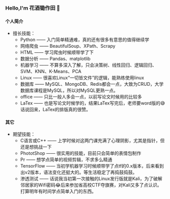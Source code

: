 ### Hello,I'm 花酒锄作田 👋

<!--
**YXHYW/YXHYW** is a ✨ _special_ ✨ repository because its `README.md` (this file) appears on your GitHub profile.

Here are some ideas to get you started:

- 🔭 I’m currently working on ...
- 🌱 I’m currently learning ...
- 👯 I’m looking to collaborate on ...
- 🤔 I’m looking for help with ...
- 💬 Ask me about ...
- 📫 How to reach me: ...
- 😄 Pronouns: ...
- ⚡ Fun fact: ...
-->

#### 个人简介

- 擅长技能：
  - Python —— 入门简单精通难，真的还有很多有意思的值得继续学
  - 网络爬虫 —— BeautifulSoup、XPath、Scrapy
  - HTML —— 学习爬虫时候顺带学了下
  - 数据分析 —— Pandas、matplotlib
  - 机器学习 —— 不算多深入了解，只会决策树、线性回归、逻辑回归、SVM、KNN、K-Means、PCA
  - Linux —— 很喜欢Linux“一切皆文件”的逻辑，能熟练使用linux
  - 数据库 —— MySQL、MongoDB、Redis都会一点，大致为CRUD，大学数据库课程是MySQL，所以对MySQL更熟一点。
  - office —— 只比一般人多会一点，以前写论文时候用的比较多
  - LaTex —— 也是写论文时候学的，结果LaTex写完后，老师要word版的😅话说回来，LaTex的排版真的很赞。

#### 其它

- 期望技能：
  - C语言或C++ —— 上学时候对这两门课充满了心理阴影，尤其是指针，但还是想挑战一下
  - PhototShop —— 很实用的技能，目前只会简单的表情包制作
  - Pr —— 想学点简单的视频剪辑，不求多么精通
  - TensorFlow —— 当初学机器学习时候顺带学了点tf的0.x版本，后来看到出v2版本，语法变化还挺大的。等生活稳定了再捣鼓捣鼓。
  - 渗透测试 —— 话说我当初第一次接触的Linux发行版就是Kali，为了破解邻居家的Wifi密码😂后来参加省高校CTF夺旗赛，对Kali又多了点认识。打算明年有时间学点简单入门的东西。


